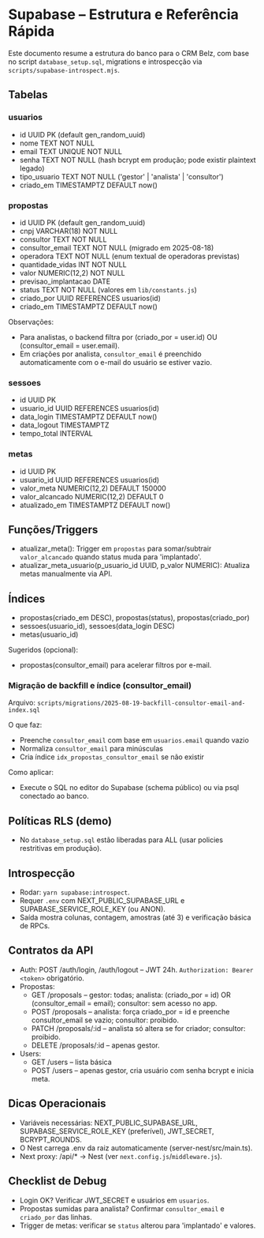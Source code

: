 # Supabase – Estrutura e Referência Rápida

Este documento resume a estrutura do banco para o CRM Belz, com base no script `database_setup.sql`, migrations e introspecção via `scripts/supabase-introspect.mjs`.

## Tabelas

### usuarios

- id UUID PK (default gen_random_uuid)
- nome TEXT NOT NULL
- email TEXT UNIQUE NOT NULL
- senha TEXT NOT NULL (hash bcrypt em produção; pode existir plaintext legado)
- tipo_usuario TEXT NOT NULL ('gestor' | 'analista' | 'consultor')
- criado_em TIMESTAMPTZ DEFAULT now()

### propostas

- id UUID PK (default gen_random_uuid)
- cnpj VARCHAR(18) NOT NULL
- consultor TEXT NOT NULL
- consultor_email TEXT NOT NULL (migrado em 2025-08-18)
- operadora TEXT NOT NULL (enum textual de operadoras previstas)
- quantidade_vidas INT NOT NULL
- valor NUMERIC(12,2) NOT NULL
- previsao_implantacao DATE
- status TEXT NOT NULL (valores em `lib/constants.js`)
- criado_por UUID REFERENCES usuarios(id)
- criado_em TIMESTAMPTZ DEFAULT now()

Observações:

- Para analistas, o backend filtra por (criado_por = user.id) OU (consultor_email = user.email).
- Em criações por analista, `consultor_email` é preenchido automaticamente com o e-mail do usuário se estiver vazio.

### sessoes

- id UUID PK
- usuario_id UUID REFERENCES usuarios(id)
- data_login TIMESTAMPTZ DEFAULT now()
- data_logout TIMESTAMPTZ
- tempo_total INTERVAL

### metas

- id UUID PK
- usuario_id UUID REFERENCES usuarios(id)
- valor_meta NUMERIC(12,2) DEFAULT 150000
- valor_alcancado NUMERIC(12,2) DEFAULT 0
- atualizado_em TIMESTAMPTZ DEFAULT now()

## Funções/Triggers

- atualizar_meta(): Trigger em `propostas` para somar/subtrair `valor_alcancado` quando status muda para 'implantado'.
- atualizar_meta_usuario(p_usuario_id UUID, p_valor NUMERIC): Atualiza metas manualmente via API.

## Índices

- propostas(criado_em DESC), propostas(status), propostas(criado_por)
- sessoes(usuario_id), sessoes(data_login DESC)
- metas(usuario_id)

Sugeridos (opcional):

- propostas(consultor_email) para acelerar filtros por e-mail.

### Migração de backfill e índice (consultor_email)

Arquivo: `scripts/migrations/2025-08-19-backfill-consultor-email-and-index.sql`

O que faz:

- Preenche `consultor_email` com base em `usuarios.email` quando vazio
- Normaliza `consultor_email` para minúsculas
- Cria índice `idx_propostas_consultor_email` se não existir

Como aplicar:

- Execute o SQL no editor do Supabase (schema público) ou via psql conectado ao banco.

## Políticas RLS (demo)

- No `database_setup.sql` estão liberadas para ALL (usar policies restritivas em produção).

## Introspecção

- Rodar: `yarn supabase:introspect`.
- Requer `.env` com NEXT_PUBLIC_SUPABASE_URL e SUPABASE_SERVICE_ROLE_KEY (ou ANON).
- Saída mostra colunas, contagem, amostras (até 3) e verificação básica de RPCs.

## Contratos da API

- Auth: POST /auth/login, /auth/logout – JWT 24h. `Authorization: Bearer <token>` obrigatório.
- Propostas:
  - GET /proposals – gestor: todas; analista: (criado_por = id) OR (consultor_email = email); consultor: sem acesso no app.
  - POST /proposals – analista: força criado_por = id e preenche consultor_email se vazio; consultor: proibido.
  - PATCH /proposals/:id – analista só altera se for criador; consultor: proibido.
  - DELETE /proposals/:id – apenas gestor.
- Users:
  - GET /users – lista básica
  - POST /users – apenas gestor, cria usuário com senha bcrypt e inicia meta.

## Dicas Operacionais

- Variáveis necessárias: NEXT_PUBLIC_SUPABASE_URL, SUPABASE_SERVICE_ROLE_KEY (preferível), JWT_SECRET, BCRYPT_ROUNDS.
- O Nest carrega .env da raiz automaticamente (server-nest/src/main.ts).
- Next proxy: /api/* → Nest (ver `next.config.js`/`middleware.js`).

## Checklist de Debug

- Login OK? Verificar JWT_SECRET e usuários em `usuarios`.
- Propostas sumidas para analista? Confirmar `consultor_email` e `criado_por` das linhas.
- Trigger de metas: verificar se `status` alterou para 'implantado' e valores.

